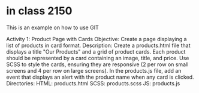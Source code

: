 # in class 2150
This is an example on how to use GIT


Activity 1: Product Page with Cards
Objective: Create a page displaying a list of products in card format.
Description:
Create a products.html file that displays a title "Our Products" and a grid of product cards.
Each product should be represented by a card containing an image, title, and price.
Use SCSS to style the cards, ensuring they are responsive (2 per row on small screens and 4 per row on large screens).
In the products.js file, add an event that displays an alert with the product name when any card is clicked.
Directories:
HTML: products.html
SCSS: products.scss
JS: products.js
 